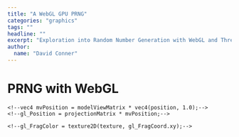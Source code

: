 ```yaml
---
title: "A WebGL GPU PRNG"
categories: "graphics"
tags: ""
headline: ""
excerpt: "Exploration into Random Number Generation with WebGL and ThreeJS"
author:
  name: "David Conner"
---
```


# PRNG with WebGL

<!--<script type="x-shader/x-vertex" id="vertCube">-->
  <!--void main() {-->
    <!--vec4 mvPosition = modelViewMatrix * vec4(position, 1.0);-->
    <!--gl_Position = projectionMatrix * mvPosition;-->
  <!--}-->
<!--</script>-->

<!--<script type="x-shader/x-fragment" id="fragCube">-->
  <!--uniform sampler2D texture;-->
  <!--void main() {-->
    <!--gl_FragColor = texture2D(texture, gl_FragCoord.xy);-->
  <!--}-->
<!--</script>-->

<script type="x-shader/x-fragment" id="computeShaderRandoms">
  void main() {
    vec2 uv = gl_FragCoord.xy;
    gl_FragColor = texture2D(texRandom, uv);
    //gl_FragColor = texture2D(texRandom, vec2(1,1) - uv);
  }
</script>

<!--<script type="x-shader/x-vertex" id="hmmm">-->

<!--</script>-->

<script src="/js/three/GPUComputeRenderer.js" type="text/javascript"></script>
<script src="/js/3d/2016-12-31-webgl-gpu-prng.js" type="text/javascript"></script>
